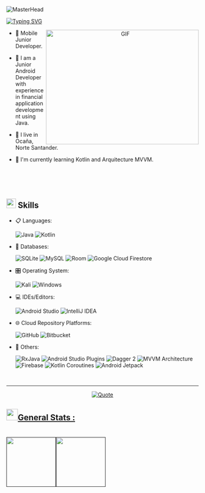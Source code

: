 ![MasterHead](https://1.bp.blogspot.com/-7A4WynwLsMw/XbBpCXG8fHI/AAAAAAAAMt4/uOa1bpLskYgrwGbllhSu2SDj_Mig8SXJQCLcBGAsYHQ/s1600/2000_600px.gif)

[![Typing SVG](https://readme-typing-svg.demolab.com?font=Tilt+Prism&weight=700&size=30&pause=1000&color=F7F7F7&background=58FF0000&center=true&width=900&height=80&lines=Hi%2C+I'm+Juan+Pasuy;Junior+Android+Developer)](https://git.io/typing-svg)

<a target="_blank" align="center">
  <img align="right" top="500" height="300" width="400" alt="GIF" src="https://media.giphy.com/media/SWoSkN6DxTszqIKEqv/giphy.gif">
</a>

- 📲 Mobile Junior Developer.

-  📝 I am a Junior Android Developer with experience in financial application development using Java.

- 📍 I live in Ocaña, Norte Santander.

- 🧮 I'm currently learning Kotlin and Arquitecture MVVM.

<br>
<br>
<br>

## <img src="https://media2.giphy.com/media/QssGEmpkyEOhBCb7e1/giphy.gif?cid=ecf05e47a0n3gi1bfqntqmob8g9aid1oyj2wr3ds3mg700bl&rid=giphy.gif" width ="25"><b> Skills</b>

<p align="center">

- 📋 Languages:
    
    ![Java](https://img.shields.io/badge/java-%23ED8B00.svg?style=for-the-badge&logo=java&logoColor=white)
    ![Kotlin](https://img.shields.io/badge/kotlin-%230095D5.svg?style=for-the-badge&logo=kotlin&logoColor=white)

- 💾 Databases:

    ![SQLite](https://img.shields.io/badge/SQLite-003B57?style=for-the-badge&logo=sqlite&logoColor=white)
    ![MySQL](https://img.shields.io/badge/MySQL-4479A1?style=for-the-badge&logo=mysql&logoColor=white)
    ![Room](https://img.shields.io/badge/Room-FFC107?style=for-the-badge&logo=android&logoColor=white)
    ![Google Cloud Firestore](https://img.shields.io/badge/Google%20Cloud%20Firestore-4285F4?style=for-the-badge&logo=firebase&logoColor=white)

- 🎛️ Operating System:

    ![Kali](https://img.shields.io/badge/Kali-268BEE?style=for-the-badge&logo=kalilinux&logoColor=white)
    ![Windows](https://img.shields.io/badge/Windows-0078D6?style=for-the-badge&logo=windows&logoColor=white)
    
- 💻 IDEs/Editors:
 
    ![Android Studio](https://img.shields.io/badge/Android%20Studio-3DDC84.svg?style=for-the-badge&logo=android-studio&logoColor=white)
    ![IntelliJ IDEA](https://img.shields.io/badge/IntelliJ%20IDEA-000000.svg?style=for-the-badge&logo=intellij-idea&logoColor=white)
  
- 🌐 Cloud Repository Platforms:

    ![GitHub](https://img.shields.io/badge/GitHub-181717?style=for-the-badge&logo=github&logoColor=white)
    ![Bitbucket](https://img.shields.io/badge/Bitbucket-0052CC?style=for-the-badge&logo=bitbucket&logoColor=white)

- 🥅 Others:

    ![RxJava](https://img.shields.io/badge/RxJava-FF4081?style=for-the-badge&logo=reactivex&logoColor=white)
    ![Android Studio Plugins](https://img.shields.io/badge/Android%20Studio%20Plugins-3DDC84?style=for-the-badge&logo=android-studio&logoColor=white)
    ![Dagger 2](https://img.shields.io/badge/Dagger%202-FF6F00?style=for-the-badge&logo=android&logoColor=white)
    ![MVVM Architecture](https://img.shields.io/badge/MVVM%20Architecture-FF2D20?style=for-the-badge&logo=android&logoColor=white)
    ![Firebase](https://img.shields.io/badge/Firebase-FFCA28?style=for-the-badge&logo=firebase&logoColor=black)
    ![Kotlin Coroutines](https://img.shields.io/badge/Kotlin%20Coroutines-00BFA5?style=for-the-badge&logo=kotlin&logoColor=white)
    ![Android Jetpack](https://img.shields.io/badge/Android%20Jetpack-68BBE3?style=for-the-badge&logo=android&logoColor=white)

</p>
<br> 

---

<p align = "center">
	<a href="https://github.com/piyushsuthar/github-readme-quotes"> <img alt = "Quote" src="https://quotes-github-readme.vercel.app/api?type=horizontal&theme=tokyonight&animation=grow_out_in&quoteCategory=programming">
</p>

## <img src="https://media.giphy.com/media/iY8CRBdQXODJSCERIr/giphy.gif" width="30px">General Stats :
<h1>
    <a href="">
        <img align="" height='130px' src="https://github-readme-stats.vercel.app/api?username=JuanPasuy07&hide_title=true&show_icons=true&include_all_commits=true&line_height=21&bg_color=0,EC6C6C,FFD479,FFFC79,73FA79&theme=graywhite" /><img align="" height='130px' src="https://github-readme-stats.vercel.app/api/top-langs/?username=JuanPasuy07&hide_title=true&layout=compact&bg_color=0,73FA79,73FDFF,7A81FF&theme=graywhite" />
    </a>
</h1>
